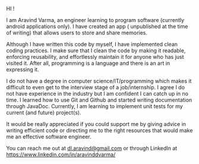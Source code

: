 HI !

I am Aravind Varma, an engineer learning to program software (currently android applications only). I have created an app ( unpublished at the time of writing) that allows users to store and share memories.

Although I have written this code by myself, I have implemented clean coding practices. I make sure that I clean the code by making it readable, enforcing reusability, and effortlessly maintain it for anyone who has just visited it. After all, programming is a language and there is an art in expressing it.

I do not have a degree in computer science/IT/programming which makes it difficult to even get to the interview stage of a job/internship. I agree I do not have experience in the industry but I am confident I can catch up in no time. I learned how to use Git and Github and started writing documentation through JavaDoc. Currently, I am learning to implement unit tests for my current (and future) project(s).

It would be really appreciated if you could support me by giving advice in writing efficient code or directing me to the right resources that would make me an effective software engineer.

You can reach me out at dl.aravind@gmail.com or through LinkedIn at https://www.linkedin.com/in/aravinddvarma/
